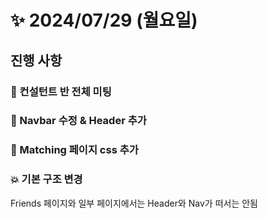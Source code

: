 #  ✨ 2024/07/29 (월요일)

## 진행 사항

### 🎨 컨설턴트 반 전체 미팅

### 💎 Navbar 수정 & Header 추가 

### 🍕 Matching 페이지 css 추가

### 💥 기본 구조 변경

Friends 페이지와 일부 페이지에서는 Header와 Nav가 떠서는 안됨